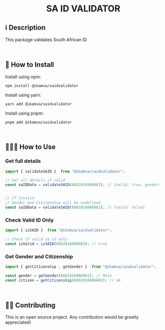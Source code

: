 <h1 align="center">SA ID VALIDATOR</h1>

## ℹ️️ Description

This package validates South African ID

<br>

## 🔧 How to Install

Install using npm:

```
npm install @ikamva/saidvalidator
```

Install using yarn:

```
yarn add @ikamva/saidvalidator

```
Install using pnpm:

```
pnpm add @ikamva/saidvalidator

```

<br>

## 👨🏻‍🏫 How to Use

### Get full details
```ts
import { validateSAID }  from "@ikamva/saidvalidator";

// Get all details if valid
const saIDData = validateSAID(8802016006082); // {valid: true, gender: 'Male', citizenship: 'SA'}


// If invalid
// Gender and Citizenship will be undefined
const saIDData = validateSAID(8802016006082); // {valid: false}

```

### Check Valid ID Only
```ts
import { isSAID }  from "@ikamva/saidvalidator";

// Check if valid sa id only
const isValid = isSAID(8802016006082); // true
```

### Get Gender and Citizenship 
```ts
import { getCitizenship , getGender }  from "@ikamva/saidvalidator";

const gender = getGender(8802016006082); // Male 
const citizen = getCitizenship(8802016006082); // SA 
```
<br>

## 💁🏻 Contributing

This is an open source project. Any contribution would be greatly appreciated!
